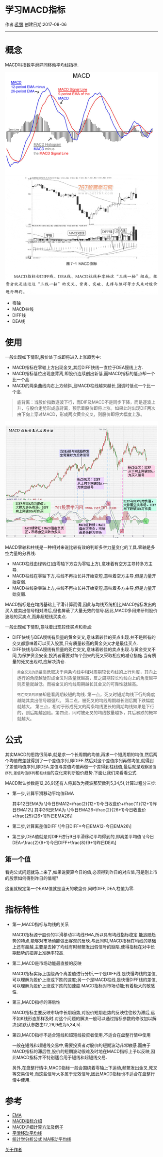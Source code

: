# 学习MACD指标

作者:[辵鵵](https://about.me/qyf404)
创建日期:2017-08-06

---

# 概念

MACD叫指数平滑异同移动平均线指标.

![](./images/learning_macd_03.png)
![](./images/learning_macd_01.gif)

* 零轴
* MACD柱线
* DIFF线
* DEA线

# 使用

一般出现如下情形,股价处于或即将进入上涨趋势中:

* MACD指标在零轴上方出现金叉,其后DIFF快线一直位于DEA慢线上方.
* MACD指标低位出现底背离,即股价连续创出新低,而MACD指标的低点却一个比一个高.
* MACD的两条曲线向右上方倾斜,且MACD柱线越来越长,回调时低点一个比一个高.

> 底背离：当股价指数逐波下行，而DIF及MACD不是同步下降，而是逐波上升，与股价走势形成底背离，预示着股价即将上涨。如果此时出现DIF两次由下向上穿过MACD，形成两次黄金交叉，则股价即将大幅度上涨。

![](./images/learning_macd_02.gif)

MACD零轴和柱线是一种相对来说比较有效的判断多空力量变化的工具.零轴是多空力量的分界线:

* MACD柱线由绿转红(由零轴下方变为零轴上方),意味着有空方主导转多方主导.
* MACD柱线在零轴下方,柱线不再拉长并开始变短,意味着空方主导,但是力量开始变弱.
* MACD柱线杂零轴上方,柱线不再拉长并开始变短,意味着多方主导,但是力量开始变弱.

MACD指标是在均线基础上平滑计算而得,因此与均线系统相比,MACD指标发出的买入或卖出信号相对滞后,但也屏蔽了大量无效的信号.因此,MACD多用来研判股价波段的买卖点,而非超短线买卖点.

一般出现如下情形,意味着出现较佳买点和卖点:

* DIFF快线与DEA慢线有质量的黄金交叉,意味着较佳的买点出现.并不是所有的交叉都意味着可以买入股票,只有质量较高的黄金交叉才是最佳买点.
* DIFF快线与DEA慢线有质量的死亡交叉,意味着较佳的卖点出现.与黄金交叉不同,为保护资金安全,投资者需要对每个到来的死叉采取相应的减仓措施.当有质量的死叉出现时,应解决清仓.

> `黄金交叉的质量`高低取决于两条均线中相对周期较长均线的上行角度，其向上运行的角度越陡形成金叉时质量就越高，反之周期较长均线向上的角度越平则质量就越低。而被金叉的均线周期越长其金叉的可靠性就越高。
> 
> `死亡交叉的质量`却是看周期较短的均线.
> 第一点，死叉时短期均线下行的角度越陡其卖出信号越强烈。
> 第二点，被死叉的均线周期越长则后期下跌幅度就越大。
> 第三点，相对于形成死叉的两条均线更长的周期均线如果是下行的，则后期越凶险。第四点，同时被死叉的均线数量越多，其后暴跌的概率就越大。

# 公式

其实MACD的思路很简单,就是求一个长周期的均值,再求一个短周期的均值,然后两个均值做差就得到了一个差值序列,即DIFF.然后对这个差值序列再做均值,就得到了差值均值序列,即DEA.差值与差值均值再做一个差得到柱线值,最后就是观察`差值序列`,`差值均值序列`和`柱线值`的变化来判断股价趋势.下面让我们来看看公式.

MACD默认参数是12,26,9(还有人将其改为裴波那契数列5,34,5),计算过程分三步:

* 第一步,计算平滑移动平均值EMA

	其中12日EMA为  \\[今日EMA12=\frac{2}{12+1}今日收盘价+\frac{11}{12+1}昨日EMA12\\]
	其中26日EMA为  \\[今日EMA26=\frac{2}{26+1}今日收盘价+\frac{25}{26+1}昨日EMA26\\]
* 第二步,计算离差值DIFF
	\\[今日DIFF=今日EMA12-今日EMA26\\]
* 第三步,DEA值就是对DIFF进行9日平滑移动平均得到的,即离差平均值
	\\[今日DEA=\frac{2}{9+1}今日DIFF+\frac{8}{9+1}昨日DEA\\]
	
## 第一个值

看完公式问题就马上来了,如果说要算今日的值,必须得到昨日的对应值,可是刚上市的股票如何得到昨日的值呢?

这里就规定第一个EAM值就是当天的收盘价,同时DIFF,DEA,柱值为零.

# 指标特性

* 第一,MACD指标与均线的关系
 
	MACD指标源于股价的平滑移动平均线EMA,所以具有均线指标稳定,能追随趋势的特点,能够对市场动能做出客观的反映.与此同时,MACD指标在均线的基础上还有超越,主要是去掉了均线有时频繁发出假信号的缺陷,使得指标在对中长期趋势的把握上准确率较高.
* 第二,MACD是市场动能最直接的反映

	MACD指标实际上围绕两个离差值进行分析,一个是DIFF线,是快慢均线的差值,可以理解为股价上涨或下跌的速度;另一个是MACD柱线,是快慢DIFF线的差值,可以理解为股价上涨或下跌的加速度.MACD指标对市场动能;有着极大的敏感性.
* 第三,MACD指标的滞后性

	MACD指标主要反映市场中长期趋势,对股价短期走势的反映往往较为滞后,远不如K线形态那样及时.对这个问题的解决一般可以通过指标参数的修改加以解决(如默认参数由12,26,9改为5,34,5).
* 第四,MACD指标不适合短线和超短线投资者使用,不适合在盘整行情中使用

	一般在短线和超短线交易中,需要投资者对股价的短期波动非常敏感.而由于MACD指标的滞后性,股价的短期波动很难及时地在MACD指标上予以反映,因此MACD指标并不特别适合用于短线和超短线交易.

	另外,在盘整行情中,MACD指标一般会围绕着零轴上下运动,频繁发出金叉,死叉等交易信号,而这些信号大多属于无效信号,因此MACD指标也不适合在盘整行情中使用.

# 参考

* [EMA](https://baike.baidu.com/item/EMA/12646151)
* [MACD指标介绍](http://www.net767.com/book/macdrumen/201608/22095.html)
* [MACD详细计算方法及例子](http://blog.csdn.net/daodan988/article/details/51258676)
* [平滑移动平均线](https://baike.baidu.com/item/%E5%B9%B3%E6%BB%91%E7%A7%BB%E5%8A%A8%E5%B9%B3%E5%9D%87%E7%BA%BF)
* [统计学分析公式 MA移动平均线](http://blog.csdn.net/yuanchunze/article/details/8349759)


[关于作者](https://about.me/qyf404)
